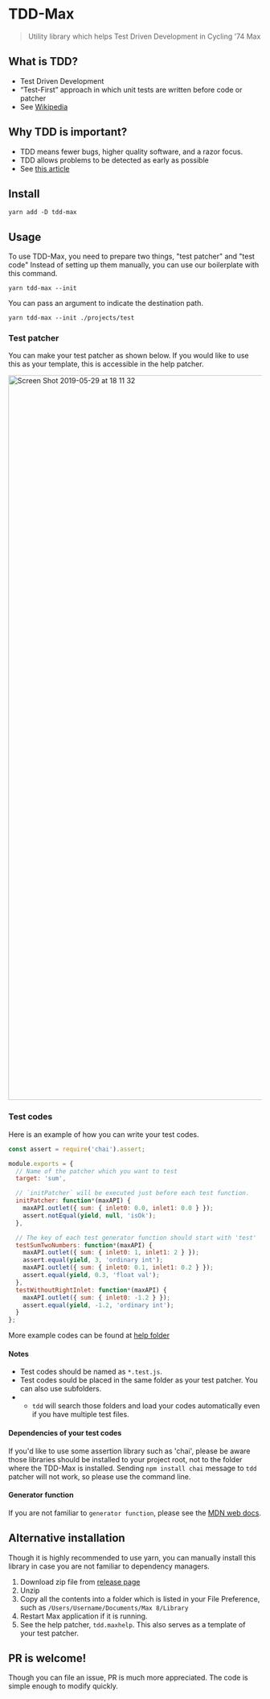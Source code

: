 # TDD-Max
> Utility library which helps Test Driven Development in Cycling '74 Max

## What is TDD?
- Test Driven Development
- “Test-First” approach in which unit tests are written before code or patcher
- See [Wikipedia](https://en.wikipedia.org/wiki/Test-driven_development)
## Why TDD is important?
- TDD means fewer bugs, higher quality software, and a razor focus.  
- TDD allows problems to be detected as early as possible  
- See [this article](https://medium.com/@gondy/the-importance-of-test-driven-development-f80b0d02edd8)

## Install
```
yarn add -D tdd-max
```
## Usage
To use TDD-Max, you need to prepare two things, "test patcher" and "test code"
Instead of setting up them manually, you can use our boilerplate with this command.
```
yarn tdd-max --init
```

You can pass an argument to indicate the destination path.
```
yarn tdd-max --init ./projects/test
```

### Test patcher  
You can make your test patcher as shown below. If you would like to use this as your template, this is accessible in the help patcher.  
  
<img width="1440" alt="Screen Shot 2019-05-29 at 18 11 32" src="https://user-images.githubusercontent.com/31060964/58545345-054c9900-823e-11e9-952e-21e33690fa07.png">  

### Test codes
Here is an example of how you can write your test codes.  
```js
const assert = require('chai').assert;

module.exports = {
  // Name of the patcher which you want to test
  target: 'sum',

  // `initPatcher` will be executed just before each test function.
  initPatcher: function*(maxAPI) {
    maxAPI.outlet({ sum: { inlet0: 0.0, inlet1: 0.0 } });
    assert.notEqual(yield, null, 'isOk');
  },

  // The key of each test generator function should start with 'test'
  testSumTwoNumbers: function*(maxAPI) {
    maxAPI.outlet({ sum: { inlet0: 1, inlet1: 2 } });
    assert.equal(yield, 3, 'ordinary int');
    maxAPI.outlet({ sum: { inlet0: 0.1, inlet1: 0.2 } });
    assert.equal(yield, 0.3, 'float val');
  },
  testWithoutRightInlet: function*(maxAPI) {
    maxAPI.outlet({ sum: { inlet0: -1.2 } });
    assert.equal(yield, -1.2, 'ordinary int');
  }
};

```
More example codes can be found at [help folder](https://github.com/spectral-lab/TDD-Max/tree/master/help)  

#### Notes
- Test codes should be named as `*.test.js`.
- Test codes sould be placed in the same folder as your test patcher. You can also use subfolders.
-  - `tdd` will search those folders and load your codes automatically even if you have multiple test files.  

#### Dependencies of your test codes  
If you'd like to use some assertion library such as 'chai', please be aware those libraries should be installed to your project root, not to the folder where the TDD-Max is installed. Sending `npm install chai` message to `tdd` patcher will not work, so please use the command line.  

#### Generator function
If you are not familiar to `generator function`, please see the [MDN web docs](https://developer.mozilla.org/en-US/docs/Web/JavaScript/Reference/Statements/function*).  

## Alternative installation
Though it is highly recommended to use yarn, you can manually install this library in case you are not familiar to dependency managers. 
1. Download zip file from [release page](https://github.com/spectral-lab/TDD-Max/releases)
1. Unzip
1. Copy all the contents into a folder which is listed in your File Preference, such as `/Users/Username/Documents/Max 8/Library`
1. Restart Max application if it is running.
1. See the help patcher, `tdd.maxhelp`. This also serves as a template of your test patcher.

## PR is welcome!
Though you can file an issue, PR is much more appreciated. The code is simple enough to modify quickly.